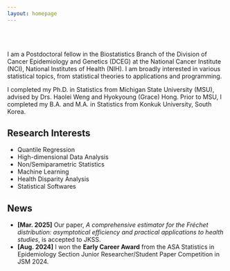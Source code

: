 ```yaml
---
layout: homepage
---
```


<br> <br>

I am a Postdoctoral fellow in the Biostatistics Branch of the Division of Cancer Epidemiology and Genetics (DCEG) at the National Cancer Institute (NCI), National Institutes of Health (NIH). I am broadly interested in various statistical topics, from statistical theories to applications and programming.

I completed my Ph.D. in Statistics from Michigan State University (MSU), advised by Drs. Haolei Weng and Hyokyoung (Grace) Hong. Prior to MSU, I completed my B.A. and M.A. in Statistics from Konkuk University, South Korea.

## Research Interests

- Quantile Regression
- High-dimensional Data Analysis
- Non/Semiparametric Statistics
- Machine Learning
- Health Disparity Analysis
- Statistical Softwares

## News

- **[Mar. 2025]** Our paper, *A comprehensive estimator for the Fréchet distribution: asymptotical efficiency and practical applications to health studies*, is accepted to JKSS.
- **[Aug. 2024]** I won the **Early Career Award** from the ASA Statistics in Epidemiology Section Junior Researcher/Student Paper Competition in JSM 2024.
